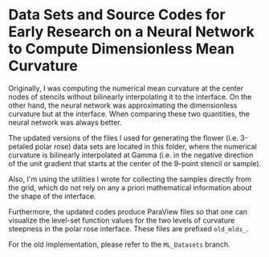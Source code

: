 # Data Sets and Source Codes for Early Research on a Neural Network to Compute Dimensionless Mean Curvature

Originally, I was computing the numerical mean curvature at the center nodes of stencils without bilinearly
interpolating it to the interface.  On the other hand, the neural network was approximating the dimensionless
curvature but at the interface.  When comparing these two quantities, the neural network was always better.

The updated versions of the files I used for generating the flower (i.e. 3-petaled polar rose) data sets are
located in this folder, where the numerical curvature is bilinearly interpolated at Gamma (i.e. in the negative
direction of the unit gradient that starts at the center of the 9-point stencil or sample).

Also, I'm using the utilities I wrote for collecting the samples directly from the grid, which do not rely
on any a priori mathematical information about the shape of the interface.

Furthermore, the updated codes produce ParaView files so that one can visualize the level-set function values 
for the two levels of curvature steepness in the polar rose interface.  These files are prefixed `old_mlds_`.

For the old implementation, please refer to the `ML_Datasets` branch.